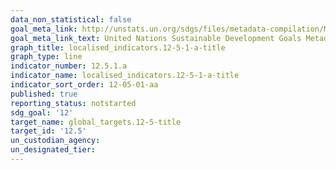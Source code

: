 ```yaml
---
data_non_statistical: false
goal_meta_link: http://unstats.un.org/sdgs/files/metadata-compilation/Metadata-Goal-12.pdf
goal_meta_link_text: United Nations Sustainable Development Goals Metadata (pdf 782kB)
graph_title: localised_indicators.12-5-1-a-title
graph_type: line
indicator_number: 12.5.1.a
indicator_name: localised_indicators.12-5-1-a-title
indicator_sort_order: 12-05-01-aa
published: true
reporting_status: notstarted
sdg_goal: '12'
target_name: global_targets.12-5-title
target_id: '12.5'
un_custodian_agency:
un_designated_tier:
---
```

